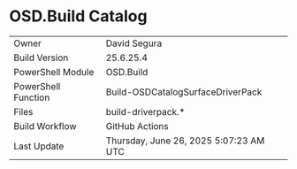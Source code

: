 ﻿# OSD.Build Catalog

| | |
|-|-|
| Owner | David Segura |
| Build Version | 25.6.25.4 |
| PowerShell Module | OSD.Build |
| PowerShell Function | Build-OSDCatalogSurfaceDriverPack |
| Files | build-driverpack.* |
| Build Workflow | GitHub Actions |
| Last Update | Thursday, June 26, 2025 5:07:23 AM UTC |
